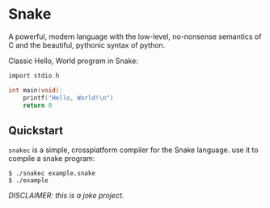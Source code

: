 # Snake
A powerful, modern language with the low-level, no-nonsense semantics of C and the beautiful, pythonic syntax of python.

Classic Hello, World program in Snake:
```c
import stdio.h

int main(void):
    printf("Hello, World!\n")
    return 0
```

## Quickstart
`snakec` is a simple, crossplatform compiler for the Snake language. use it to compile a snake program:
```console
$ ./snakec example.snake
$ ./example
```


*DISCLAIMER: this is a joke project.*
